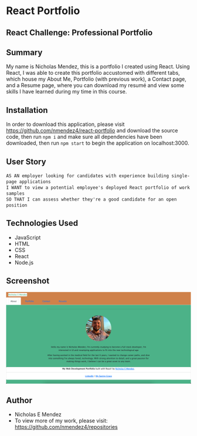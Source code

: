 # React Portfolio
## React Challenge: Professional Portfolio

## Summary
My name is Nicholas Mendez, this is a portfolio I created using React. Using React, I was able to create this portfolio accustomed with different tabs, which house my About Me, Portfolio (with previous work), a Contact page, and a Resume page, where you can download my resumé and view some skills I have learned during my time in this course.

## Installation
In order to download this application, please visit https://github.com/nmendez4/react-portfolio and download the source code, then run `npm i` and make sure all dependencies have been downloaded, then run `npm start` to begin the application on localhost:3000.

## User Story
```
AS AN employer looking for candidates with experience building single-page applications
I WANT to view a potential employee's deployed React portfolio of work samples
SO THAT I can assess whether they're a good candidate for an open position
```

## Technologies Used
- JavaScript
- HTML
- CSS
- React
- Node.js

## Screenshot
![Screenshot](./public/images/screenshot.png)

## Author
- Nicholas E Mendez
- To view more of my work, please visit: https://github.com/nmendez4/repositories